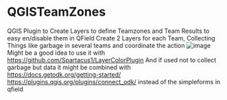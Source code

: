 # QGISTeamZones
QGIS Plugin to Create Layers to define Teamzones and Team Results to easy en/disable them in QField
Create 2 Layers for each Team, Collecting Things like garbage in several teams and coordinate the action
![image](https://github.com/user-attachments/assets/cd44acca-99ad-4ceb-8a15-17e885a444dc)
Might be a good idea to use it with https://github.com/Spartacus1/LayerColorPlugin
And if used not to collect garbage but data it might be combined with https://docs.getodk.org/getting-started/ https://plugins.qgis.org/plugins/connect_odk/ instead of the simpleforms in qfield
